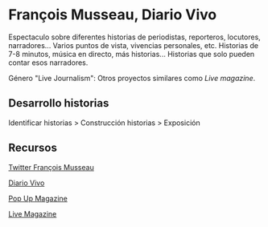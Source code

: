 # François Musseau, Diario Vivo

Espectaculo sobre diferentes historias de periodistas, reporteros, locutores, narradores... Varios puntos de vista, vivencias personales, etc. Historias de 7-8 minutos, música en directo, más historias... Historias que solo pueden contar esos narradores.

Género "Live Journalism": Otros proyectos similares como *Live magazine*.

## Desarrollo historias

Identificar historias > Construcción historias > Exposición
## Recursos

[Twitter François Musseau](https://twitter.com/FrancoisMusseau)

[Diario Vivo](https://diariovivo.es/index.html)

[Pop Up Magazine](https://popupmag.es/)

[Live Magazine](https://www.livemagazine.com/)
